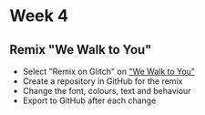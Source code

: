# Week 4

## Remix "We Walk to You"

- Select "Remix on Glitch" on ["We Walk to You"](https://we-walk-to-you.glitch.me)
- Create a repository in GitHub for the remix
- Change the font, colours, text and behaviour
- Export to GitHub after each change